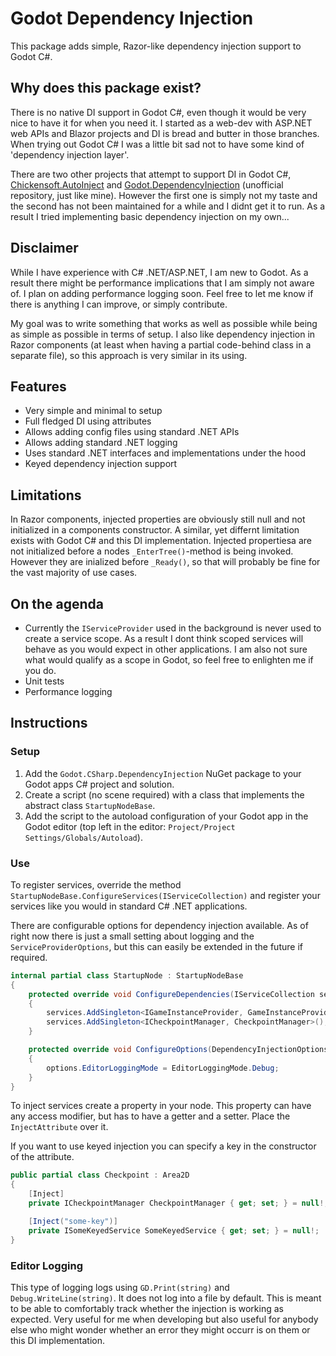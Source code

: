 # Godot Dependency Injection
This package adds simple, Razor-like dependency injection support to Godot C#.

## Why does this package exist?
There is no native DI support in Godot C#, even though it would be very nice to have it for when you need it. I started as a web-dev with ASP.NET web APIs and Blazor projects and DI is bread and butter in those branches. When trying out Godot C# I was a little bit sad not to have some kind of 'dependency injection layer'.

There are two other projects that attempt to support DI in Godot C#, [Chickensoft.AutoInject](https://github.com/chickensoft-games/AutoInject) and [Godot.DependencyInjection](https://github.com/Filip-Drabinski/Godot.DependencyInjection) (unofficial repository, just like mine). However the first one is simply not my taste and the second has not been maintained for a while and I didnt get it to run. As a result I tried implementing basic dependency injection on my own...

## Disclaimer
While I have experience with C# .NET/ASP.NET, I am new to Godot. As a result there might be performance implications that I am simply not aware of. I plan on adding performance logging soon. Feel free to let me know if there is anything I can improve, or simply contribute.

My goal was to write something that works as well as possible while being as simple as possible in terms of setup. I also like dependency injection in Razor components (at least when having a partial code-behind class in a separate file), so this approach is very similar in its using.

## Features
- Very simple and minimal to setup
- Full fledged DI using attributes
- Allows adding config files using standard .NET APIs
- Allows adding standard .NET logging
- Uses standard .NET interfaces and implementations under the hood
- Keyed dependency injection support

## Limitations
In Razor components, injected properties are obviously still null and not initialized in a components constructor. A similar, yet differnt limitation exists with Godot C# and this DI implementation. Injected propertiesa are not initialized before a nodes `_EnterTree()`-method is being invoked. However they are inialized before `_Ready()`, so that will probably be fine for the vast majority of use cases.

## On the agenda
- Currently the `IServiceProvider` used in the background is never used to create a service scope. As a result I dont think scoped services will behave as you would expect in other applications. I am also not sure what would qualify as a scope in Godot, so feel free to enlighten me if you do.
- Unit tests
- Performance logging

## Instructions
### Setup
1. Add the `Godot.CSharp.DependencyInjection` NuGet package to your Godot apps C# project and solution.
2. Create a script (no scene required) with a class that implements the abstract class `StartupNodeBase`.
3. Add the script to the autoload configuration of your Godot app in the Godot editor (top left in the editor: `Project/Project Settings/Globals/Autoload`).

### Use
To register services, override the method `StartupNodeBase.ConfigureServices(IServiceCollection)` and register your services like you would in standard C# .NET applications.

There are configurable options for dependency injection available. As of right now there is just a small setting about logging and the `ServiceProviderOptions`, but this can easily be extended in the future if required.

```cs
internal partial class StartupNode : StartupNodeBase
{
	protected override void ConfigureDependencies(IServiceCollection services)
	{
		services.AddSingleton<IGameInstanceProvider, GameInstanceProvider>();
		services.AddSingleton<ICheckpointManager, CheckpointManager>();
	}

	protected override void ConfigureOptions(DependencyInjectionOptions options)
	{
		options.EditorLoggingMode = EditorLoggingMode.Debug;
	}
}
```

To inject services create a property in your node. This property can have any access modifier, but has to have a getter and a setter. Place the `InjectAttribute` over it.

If you want to use keyed injection you can specify a key in the constructor of the attribute.

```cs
public partial class Checkpoint : Area2D
{
	[Inject]
	private ICheckpointManager CheckpointManager { get; set; } = null!;

	[Inject("some-key")]
	private ISomeKeyedService SomeKeyedService { get; set; } = null!;
}
```

### Editor Logging
This type of logging logs using `GD.Print(string)` and `Debug.WriteLine(string)`. It does not log into a file by default. This is meant to be able to comfortably track whether the injection is working as expected. Very useful for me when developing but also useful for anybody else who might wonder whether an error they might occurr is on them or this DI implementation.
